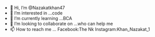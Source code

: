 - 👋 Hi, I’m @Nazakatkhan47
- 👀 I’m interested in ...code
- 🌱 I’m currently learning ...BCA
- 💞️ I’m looking to collaborate on ...who can help me
- 📫 How to reach me ...
Facebook:The Nk Instagram:Khan_Nazakat_1
<!---
Nazakatkhan47/Nazakatkhan47 is a ✨ special ✨ repository because its `README.md` (this file) appears on your GitHub profile.
You can click the Preview link to take a look at your changes.
--->
